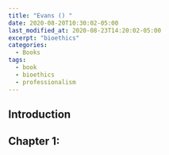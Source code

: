 ```yaml
---
title: "Evans () "
date: 2020-08-20T10:30:02-05:00
last_modified_at: 2020-08-23T14:20:02-05:00
excerpt: "bioethics"
categories:
  - Books
tags:
  - book
  - bioethics
  - professionalism
---
```


## Introduction

## Chapter 1:


